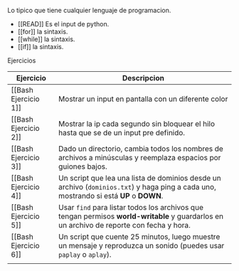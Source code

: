 Lo tipico que tiene cualquier lenguaje de programacion.
- [[READ]] Es el input de python.
- [[for]] la sintaxis.
- [[while]] la sintaxis.
- [[if]] la sintaxis.

Ejercicios

| Ejercicio            | Descripcion                                                                                                                               |
| -------------------- | ----------------------------------------------------------------------------------------------------------------------------------------- |
| [[Bash Ejercicio 1]] | Mostrar un input en pantalla con un diferente color                                                                                       |
| [[Bash Ejercicio 2]] | Mostrar la ip cada segundo sin bloquear el hilo hasta que se de un input pre definido.                                                    |
| [[Bash Ejercicio 3]] | Dado un directorio, cambia todos los nombres de archivos a minúsculas y reemplaza espacios por guiones bajos.                             |
| [[Bash Ejercicio 4]] | Un script que lea una lista de dominios desde un archivo (`dominios.txt`) y haga ping a cada uno, mostrando si está **UP** o **DOWN**.    |
| [[Bash Ejercicio 5]] | Usar `find` para listar todos los archivos que tengan permisos **world-writable** y guardarlos en un archivo de reporte con fecha y hora. |
| [[Bash Ejercicio 6]] | Un script que cuente 25 minutos, luego muestre un mensaje y reproduzca un sonido (puedes usar `paplay` o `aplay`).                        |
|                      |                                                                                                                                           |
